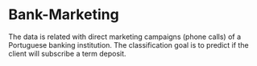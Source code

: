 # Bank-Marketing
The data is related with direct marketing campaigns (phone calls) of a Portuguese banking institution. The classification goal is to predict if the client will subscribe a term deposit.
